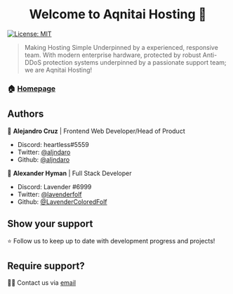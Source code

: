 <h1 align="center">Welcome to Aqnitai Hosting 👋</h1>
<p>
  <a href="#" target="_blank">
    <img alt="License: MIT" src="https://img.shields.io/badge/License-MIT-yellow.svg" />
  </a>
</p>

> Making Hosting Simple Underpinned by a experienced, responsive team. With modern enterprise hardware, protected by robust Anti-DDoS protection systems underpinned by a passionate support team; we are Aqnitai Hosting!

### 🏠 [Homepage](https://aqnitai.xyz)

## Authors

👤 **Alejandro Cruz** | Frontend Web Developer/Head of Product

* Discord: heartless#5559
* Twitter: [@aljndaro](https://twitter.com/aljndaro)
* Github: [@aljndaro](https://github.com/aljndaro)

👤 **Alexander Hyman** | Full Stack Developer

* Discord: Lavender
#6999
* Twitter: [@lavenderfolf](https://twitter.com/lavenderfolf)
* Github: [@LavenderColoredFolf](https://github.com/LavenderColoredFolf)


## Show your support

⭐ Follow us to keep up to date with development progress and projects!

## Require support? 

🙋‍♂️ Contact us via [email](mailto:inquires@aqnitai.app)
